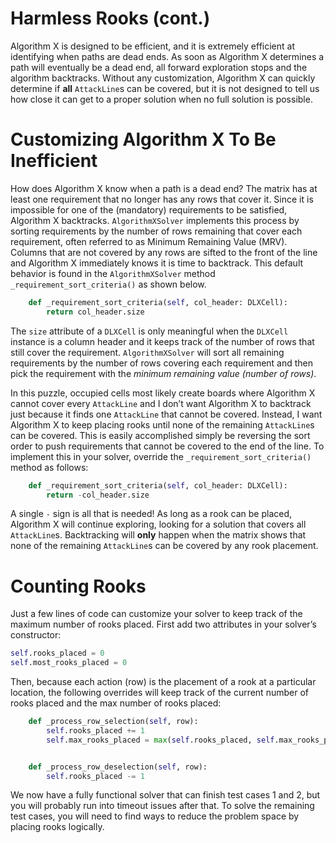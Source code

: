 # Harmless Rooks (cont.)

Algorithm X is designed to be efficient, and it is extremely efficient at identifying when paths are dead ends. As soon as Algorithm X determines a path will eventually be a dead end, all forward exploration stops and the algorithm backtracks. Without any customization, Algorithm X can quickly determine if __all__ `AttackLine`s can be covered, but it is not designed to tell us how close it can get to a proper solution when no full solution is possible.

# Customizing Algorithm X To Be Inefficient

How does Algorithm X know when a path is a dead end? The matrix has at least one requirement that no longer has any rows that cover it. Since it is impossible for one of the (mandatory) requirements to be satisfied, Algorithm X backtracks. `AlgorithmXSolver` implements this process by sorting requirements by the number of rows remaining that cover each requirement, often referred to as Minimum Remaining Value (MRV). Columns that are not covered by any rows are sifted to the front of the line and Algorithm X immediately knows it is time to backtrack. This default behavior is found in the `AlgorithmXSolver` method `_requirement_sort_criteria()` as shown below. 


```python
    def _requirement_sort_criteria(self, col_header: DLXCell):
        return col_header.size
```

The `size` attribute of a `DLXCell` is only meaningful when the `DLXCell` instance is a column header and it keeps track of the number of rows that still cover the requirement. `AlgorithmXSolver` will sort all remaining requirements by the number of rows covering each requirement and then pick the requirement with the _minimum remaining value (number of rows)_.

In this puzzle, occupied cells most likely create boards where Algorithm X cannot cover every `AttackLine` and I don’t want Algorithm X to backtrack just because it finds one `AttackLine` that cannot be covered. Instead, I want Algorithm X to keep placing rooks until none of the remaining `AttackLine`s can be covered. This is easily accomplished simply be reversing the sort order to push requirements that cannot be covered to the end of the line. To implement this in your solver, override the `_requirement_sort_criteria()` method as follows:

```python
    def _requirement_sort_criteria(self, col_header: DLXCell):
        return -col_header.size
```

A single `-` sign is all that is needed! As long as a rook can be placed, Algorithm X will continue exploring, looking for a solution that covers all `AttackLine`s. Backtracking will __only__ happen when the matrix shows that none of the remaining `AttackLine`s can be covered by any rook placement. 

# Counting Rooks

Just a few lines of code can customize your solver to keep track of the maximum number of rooks placed. First add two attributes in your solver’s constructor:

```python
self.rooks_placed = 0
self.most_rooks_placed = 0
```

Then, because each action (row) is the placement of a rook at a particular location, the following overrides will keep track of the current number of rooks placed and the max number of rooks placed:

```python
    def _process_row_selection(self, row):
        self.rooks_placed += 1
        self.max_rooks_placed = max(self.rooks_placed, self.max_rooks_placed)


    def _process_row_deselection(self, row):
        self.rooks_placed -= 1
```

We now have a fully functional solver that can finish test cases 1 and 2, but you will probably run into timeout issues after that. To solve the remaining test cases, you will need to find ways to reduce the problem space by placing rooks logically. 
